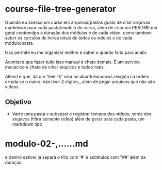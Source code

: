 # course-file-tree-generator

Quando eu acesso um curso em arquivos/pastas gosto de criar arquivos markdown para cada pasta/modulo do curso, além de criar um README.md geral contemdpo a duraçâo dos módulos e de cada vídeo, como tambem saber os calculos de horas totais de todos os vídeios e de cada módulo/pasta.

Isso permite eu me organizar melhor e saber o quanto falta para acabr.

Acontece que fazer tudo isso manual é chato demais. É um serviço mecanico e chato de olhar arquivos e tudoo mais.

Alémd e que, dá um 'tree -f/' seja no ubuntu/windows resgata na ordem errada se o nueral nâo tiver 2 digitos,, alem de pegar arquivos que nâo são vídeos

## Objetivo

+ Varre uma pasta e subspast e registrar tempos dos vídeos, nome dos arquivos (filtra somente video) além de gerar para cada pasta, um markdown tipo

# modulo-02-,......md

e dentro estiver já separa o títlo com '#' e subtitulos com "##' além da duraçâo.